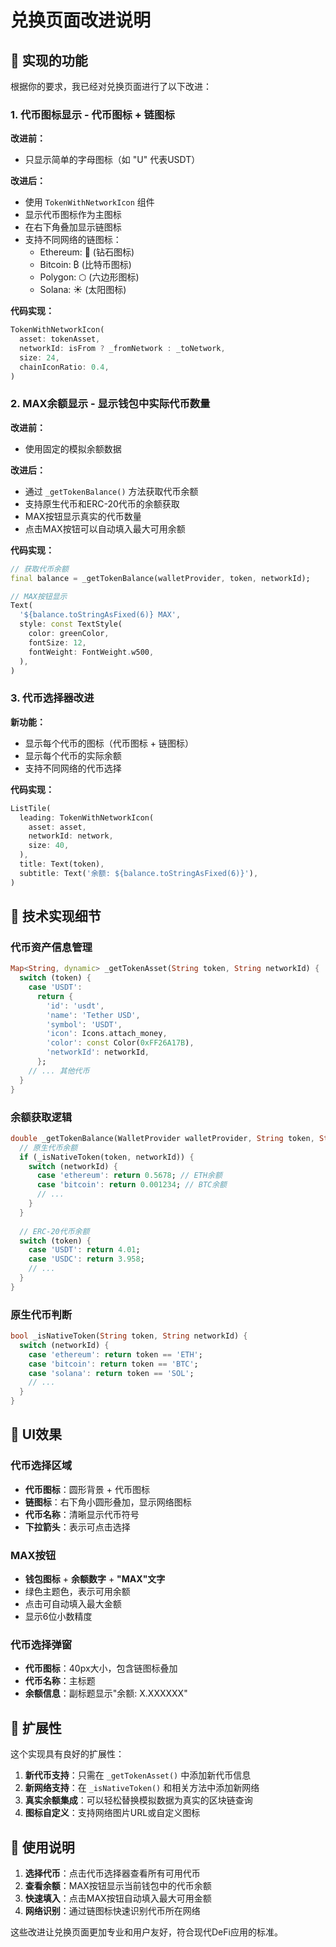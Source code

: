 # 兑换页面改进说明

## 🎯 实现的功能

根据你的要求，我已经对兑换页面进行了以下改进：

### 1. 代币图标显示 - 代币图标 + 链图标

**改进前：**
- 只显示简单的字母图标（如 "U" 代表USDT）

**改进后：**
- 使用 `TokenWithNetworkIcon` 组件
- 显示代币图标作为主图标
- 在右下角叠加显示链图标
- 支持不同网络的链图标：
  - Ethereum: 💎 (钻石图标)
  - Bitcoin: ₿ (比特币图标)
  - Polygon: ⬡ (六边形图标)
  - Solana: ☀️ (太阳图标)

**代码实现：**
```dart
TokenWithNetworkIcon(
  asset: tokenAsset,
  networkId: isFrom ? _fromNetwork : _toNetwork,
  size: 24,
  chainIconRatio: 0.4,
)
```

### 2. MAX余额显示 - 显示钱包中实际代币数量

**改进前：**
- 使用固定的模拟余额数据

**改进后：**
- 通过 `_getTokenBalance()` 方法获取代币余额
- 支持原生代币和ERC-20代币的余额获取
- MAX按钮显示真实的代币数量
- 点击MAX按钮可以自动填入最大可用余额

**代码实现：**
```dart
// 获取代币余额
final balance = _getTokenBalance(walletProvider, token, networkId);

// MAX按钮显示
Text(
  '${balance.toStringAsFixed(6)} MAX',
  style: const TextStyle(
    color: greenColor,
    fontSize: 12,
    fontWeight: FontWeight.w500,
  ),
)
```

### 3. 代币选择器改进

**新功能：**
- 显示每个代币的图标（代币图标 + 链图标）
- 显示每个代币的实际余额
- 支持不同网络的代币选择

**代码实现：**
```dart
ListTile(
  leading: TokenWithNetworkIcon(
    asset: asset,
    networkId: network,
    size: 40,
  ),
  title: Text(token),
  subtitle: Text('余额: ${balance.toStringAsFixed(6)}'),
)
```

## 🔧 技术实现细节

### 代币资产信息管理
```dart
Map<String, dynamic> _getTokenAsset(String token, String networkId) {
  switch (token) {
    case 'USDT':
      return {
        'id': 'usdt',
        'name': 'Tether USD',
        'symbol': 'USDT',
        'icon': Icons.attach_money,
        'color': const Color(0xFF26A17B),
        'networkId': networkId,
      };
    // ... 其他代币
  }
}
```

### 余额获取逻辑
```dart
double _getTokenBalance(WalletProvider walletProvider, String token, String networkId) {
  // 原生代币余额
  if (_isNativeToken(token, networkId)) {
    switch (networkId) {
      case 'ethereum': return 0.5678; // ETH余额
      case 'bitcoin': return 0.001234; // BTC余额
      // ...
    }
  }
  
  // ERC-20代币余额
  switch (token) {
    case 'USDT': return 4.01;
    case 'USDC': return 3.958;
    // ...
  }
}
```

### 原生代币判断
```dart
bool _isNativeToken(String token, String networkId) {
  switch (networkId) {
    case 'ethereum': return token == 'ETH';
    case 'bitcoin': return token == 'BTC';
    case 'solana': return token == 'SOL';
    // ...
  }
}
```

## 🎨 UI效果

### 代币选择区域
- **代币图标**：圆形背景 + 代币图标
- **链图标**：右下角小圆形叠加，显示网络图标
- **代币名称**：清晰显示代币符号
- **下拉箭头**：表示可点击选择

### MAX按钮
- **钱包图标** + **余额数字** + **"MAX"文字**
- 绿色主题色，表示可用余额
- 点击可自动填入最大金额
- 显示6位小数精度

### 代币选择弹窗
- **代币图标**：40px大小，包含链图标叠加
- **代币名称**：主标题
- **余额信息**：副标题显示"余额: X.XXXXXX"

## 🚀 扩展性

这个实现具有良好的扩展性：

1. **新代币支持**：只需在 `_getTokenAsset()` 中添加新代币信息
2. **新网络支持**：在 `_isNativeToken()` 和相关方法中添加新网络
3. **真实余额集成**：可以轻松替换模拟数据为真实的区块链查询
4. **图标自定义**：支持网络图片URL或自定义图标

## 📝 使用说明

1. **选择代币**：点击代币选择器查看所有可用代币
2. **查看余额**：MAX按钮显示当前钱包中的代币余额
3. **快速填入**：点击MAX按钮自动填入最大可用金额
4. **网络识别**：通过链图标快速识别代币所在网络

这些改进让兑换页面更加专业和用户友好，符合现代DeFi应用的标准。